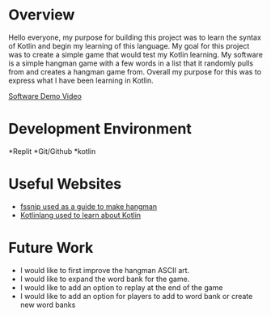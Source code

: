  # Overview
Hello everyone, my purpose for building this project was to learn the syntax of Kotlin and begin my learning of this language. My goal for this project was to create a simple game that would test my Kotlin learning. My software is a simple hangman game with a few words in a list that it randomly pulls from and creates a hangman game from. Overall my purpose for this was to express what I have been learning in Kotlin. 


[Software Demo Video]([http://youtube.link.goes.here](https://youtu.be/X85vzfzYc2U))

# Development Environment

*Replit *Git/Github *kotlin 

# Useful Websites
- [fssnip used as a guide to make hangman](https://www.fssnip.net/mO/title/Hangman)
- [Kotlinlang used to learn about Kotlin](https://kotlinlang.org/docs/getting-started.html)

# Future Work

- I would like to first improve the hangman ASCII art. 
- I would like to expand the word bank for the game. 
- I would like to add an option to replay at the end of the game
- I would like to add an option for players to add to word bank or create new word banks
  
 
